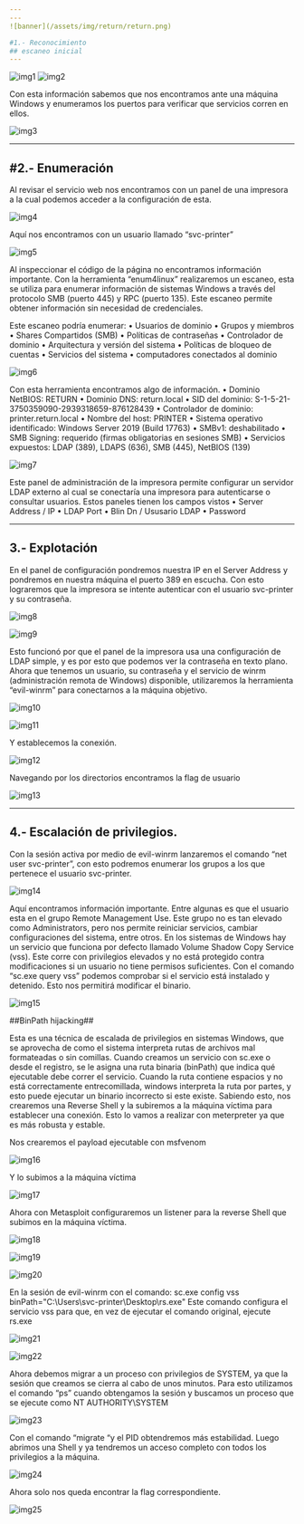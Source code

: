 ```yaml
---
---
![banner](/assets/img/return/return.png)

#1.- Reconocimiento
## escaneo inicial
---
```

![img1](secnotes/assets/img/return/1.jpg)
![img2](/assets/img/return/2.png)

Con esta información sabemos que nos encontramos ante una
máquina Windows y enumeramos los puertos para verificar que
servicios corren en ellos.

![img3](/assets/img/return/3.png)

---
#2.- Enumeración
---

Al revisar el servicio web nos encontramos con un panel de
una impresora a la cual podemos acceder a la configuración
de esta. 

![img4](/assets/img/return/4.png)

Aquí nos encontramos con un usuario llamado “svc-printer”

![img5](/assets/img/return/5.png)

Al inspeccionar el código de la página no encontramos información importante. 
Con la herramienta “enum4linux” realizaremos un escaneo, esta se utiliza para enumerar información de sistemas Windows a través del protocolo SMB (puerto 445) y RPC (puerto 135).  Este escaneo permite obtener información sin necesidad de credenciales.

Este escaneo podría enumerar:
•	Usuarios de dominio
•	Grupos y miembros
•	Shares Compartidos (SMB)
•	Políticas de contraseñas
•	Controlador de dominio
•	Arquitectura y versión del sistema
•	Políticas de bloqueo de cuentas
•	Servicios del sistema
•	computadores conectados al dominio

![img6](/assets/img/return/6.png)

Con esta herramienta encontramos algo de información.
•	Dominio NetBIOS: RETURN
•	Dominio DNS: return.local
•	SID del dominio: S-1-5-21-3750359090-2939318659-876128439
•	Controlador de dominio: printer.return.local
•	Nombre del host: PRINTER
•	Sistema operativo identificado: Windows Server 2019 (Build 17763)
•	SMBv1: deshabilitado
•	SMB Signing: requerido (firmas obligatorias en sesiones SMB)
•	Servicios expuestos: LDAP (389), LDAPS (636), SMB (445), NetBIOS (139)

![img7](/assets/img/return/7.png)

Este panel de administración de la impresora permite configurar un servidor LDAP externo al cual se conectaría una impresora para autenticarse o consultar usuarios. Estos paneles tienen los campos vistos
•	Server Address / IP
•	LDAP Port
•	Blin Dn / Ususario LDAP
•	Password

---
3.- Explotación
---

En el panel de configuración pondremos nuestra IP en el Server Address y pondremos en nuestra máquina el puerto 389 en escucha. Con esto lograremos que la impresora se intente autenticar con el usuario svc-printer y su contraseña.

![img8](/assets/img/return/8.png)

![img9](/assets/img/return/9.png)

Esto funcionó por que el panel de la impresora usa una configuración de LDAP simple, y es por esto que podemos ver la contraseña en texto plano.
Ahora que tenemos un usuario, su contraseña y el servicio de winrm (administración remota de Windows) disponible, utilizaremos la herramienta “evil-winrm” para conectarnos a la máquina objetivo.

![img10](/assets/img/return/10.png)

![img11](/assets/img/return/11.png)

Y establecemos la conexión.

![img12](/assets/img/return/12.png)

Navegando por los directorios encontramos la flag de usuario

![img13](/assets/img/return/13.png)

---
4.- Escalación de privilegios.
---

Con la sesión activa por medio de evil-winrm lanzaremos el comando “net user svc-printer”, con esto podremos enumerar los grupos a los que pertenece el usuario svc-printer.

![img14](/assets/img/return/14.png)

Aquí encontramos información importante. Entre algunas es que el usuario esta en el grupo Remote Management Use. Este grupo no es tan elevado como Administrators, pero nos permite reiniciar servicios, cambiar configuraciones del sistema, entre otros.
En los sistemas de Windows hay un servicio que funciona por defecto llamado Volume Shadow Copy Service (vss). Este corre con privilegios elevados y no está protegido contra modificaciones si un usuario no tiene permisos suficientes.
Con el comando “sc.exe query vss” podemos comprobar si el servicio está instalado y detenido. Esto nos permitirá modificar el binario. 

![img15](/assets/img/return/15.png)

##BinPath hijacking##

Esta es una técnica de escalada de privilegios en sistemas Windows, que se aprovecha de como el sistema interpreta rutas de archivos mal formateadas o sin comillas. 
Cuando creamos un servicio con sc.exe o desde el registro, se le asigna una ruta binaria (binPath) que indica qué ejecutable debe correr el servicio.
Cuando la ruta contiene espacios y no está correctamente entrecomillada, windows interpreta la ruta por partes, y esto puede ejecutar un binario incorrecto si este existe.
Sabiendo esto, nos crearemos una Reverse Shell y la subiremos a la máquina víctima para establecer una conexión. Esto lo vamos a realizar con meterpreter ya que es más robusta y estable.

Nos crearemos el payload ejecutable con msfvenom

![img16](/assets/img/return/16.png)

Y lo subimos a la máquina víctima

![img17](/assets/img/return/17.png)

Ahora con Metasploit configuraremos un listener para la reverse Shell que subimos en la máquina víctima.

![img18](/assets/img/return/18.png)

![img19](/assets/img/return/19.png)

![img20](/assets/img/return/20.png)

En la sesión de evil-winrm con el comando:
sc.exe config vss binPath="C:\Users\svc-printer\Desktop\rs.exe"
Este comando configura el servicio vss para que, en vez de ejecutar el comando original, ejecute rs.exe

![img21](/assets/img/return/21.png)

![img22](/assets/img/return/22.png)

Ahora debemos migrar a un proceso con privilegios de SYSTEM, ya que la sesión que creamos se cierra al cabo de unos minutos. Para esto utilizamos el comando “ps” cuando obtengamos la sesión y buscamos un proceso que se ejecute como NT AUTHORITY\SYSTEM  

![img23](/assets/img/return/23.png)

Con el comando “migrate “y el PID obtendremos más estabilidad.
Luego abrimos una Shell y ya tendremos un acceso completo con todos los privilegios a la máquina.

![img24](/assets/img/return/24.png)

Ahora solo nos queda encontrar la flag correspondiente.

![img25](/assets/img/return/25.png)

